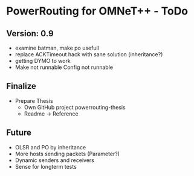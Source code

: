 PowerRouting for OMNeT++ - ToDo
===============================

Version: 0.9
------------

* examine batman, make po usefull
* replace ACKTimeout hack with sane solution (inheritance?)
* getting DYMO to work 
* Make not runnable Config not runnable


Finalize
--------

* Prepare Thesis
	* Own GitHub project powerrouting-thesis
	* Readme -> Reference


Future
------

* OLSR and PO by inheritance
* More hosts sending packets (Parameter?)
* Dynamic senders and receivers
* Sense for longterm tests
